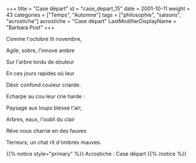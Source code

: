 +++
title = "Case départ"
id = "case_depart_15"
date = 2001-10-11
weight = 43
categories = ["Temps", "Automne"]
tags = ["philosophie", "saisons", "acrostiche"]
acrostiche = "Case départ"
LastModifierDisplayName = "Barbara Post"
+++

Comme l'octobre lit novembre,

Agile, sobre, l'innove ambre

Sur l'arbre tordu de douleur

En ces jours rapides où leur

Désir confond couleur criarde.

Echarpe au cou leur crie harde :

Paysage aux loups blesse l'air;

Arbres, eaux, l'oubli du clair

Rêve nous charrie en des fauves

Terreurs; un chat rit d'ombres mauves.

{{% notice style="primary" %}}
Acrostiche : Case départ
{{% /notice %}}
